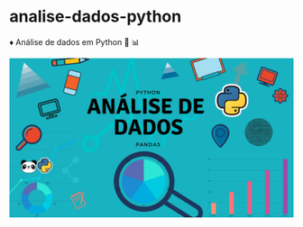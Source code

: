 # analise-dados-python
:diamonds: Análise de dados em Python :snake: :bar_chart:

![alt_text](https://raw.githubusercontent.com/ValeriaNiceria/seminario/master/assets/img/analise-slide.jpg)
